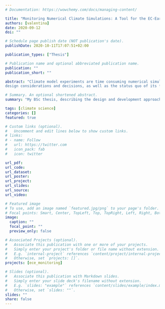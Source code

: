 ```yaml
---
# Documentation: https://wowchemy.com/docs/managing-content/

title: "Monitoring Numerical Climate Simulations: A Tool for the EC-Earth Climate Model"
authors: [valentina]
date: 2020-09-12
doi: ""

# Schedule page publish date (NOT publication's date).
publishDate: 2020-10-11T17:07:51+02:00

publication_types: ["Thesis"]

# Publication name and optional abbreviated publication name.
publication: ""
publication_short: ""

abstract: "Climate model experiments are time consuming numerical simulations. Real-time monitoring of experiments allows to spot problems in the model performance early on. Conspicuous results or changes in the computational performance can be detected at runtime. Users can then interrupt the experiment, thus saving computational resources. While in-depth and model-independent analysis tools exist for finalized and post-processed output, monitoring is model-specific and uses raw output data. With changing configurations and experiment setups, monitoring tools must be extendable and should not be limited to individual model components. For the latest version of the European community Earth system model EC-Earth, a Python based monitoring application has been developed. The tool tracks the physical and computational performance of ongoing simulations based on established metrics and diagnostics in climate science. This thesis presents
design considerations and decisions, as well as the status quo of its feature set. Although the concrete implementation is optimized for EC-Earth 4, the software design and choice of monitoring diagnostics is of broader relevance. The monitoring tool’s capabilities are shown and discussed based on an exemplary and realistic simulation."

# Summary. An optional shortened abstract.
summary: "My BSc thesis, describing the design and development approach behind the new EC-Earth 4 monitoring tool."

tags: [climate science]
categories: []
featured: true

# Custom links (optional).
#   Uncomment and edit lines below to show custom links.
# links:
# - name: Follow
#   url: https://twitter.com
#   icon_pack: fab
#   icon: twitter

url_pdf:
url_code:
url_dataset:
url_poster:
url_project:
url_slides:
url_source:
url_video:

# Featured image
# To use, add an image named `featured.jpg/png` to your page's folder. 
# Focal points: Smart, Center, TopLeft, Top, TopRight, Left, Right, BottomLeft, Bottom, BottomRight.
image:
  caption: ""
  focal_point: ""
  preview_only: false

# Associated Projects (optional).
#   Associate this publication with one or more of your projects.
#   Simply enter your project's folder or file name without extension.
#   E.g. `internal-project` references `content/project/internal-project/index.md`.
#   Otherwise, set `projects: []`.
projects: [ece_monitoring]

# Slides (optional).
#   Associate this publication with Markdown slides.
#   Simply enter your slide deck's filename without extension.
#   E.g. `slides: "example"` references `content/slides/example/index.md`.
#   Otherwise, set `slides: ""`.
slides: ""
share: false
---
```

